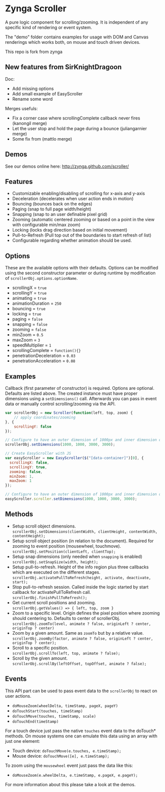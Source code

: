 Zynga Scroller
==============

A pure logic component for scrolling/zooming. It is independent of any specific kind of rendering or event system. 

The "demo" folder contains examples for usage with DOM and Canvas renderings which works both, on mouse and touch driven devices.

This repo is fork from zynga

New features from SirKnightDragoon
----------------------------------

Doc:

* Add missing options
* Add small example of EasyScroller
* Rename some word

Merges usefuls:

* Fix a corner case where scrollingComplete callback never fires (kanongil merge)
* Let the user stop and hold the page during a bounce (juliangarnier merge)
* Some fix from (mattlo merge)


Demos
-----

See our demos online here: http://zynga.github.com/scroller/


Features
--------

* Customizable enabling/disabling of scrolling for x-axis and y-axis
* Deceleration (decelerates when user action ends in motion)
* Bouncing (bounces back on the edges)
* Paging (snap to full page width/height)
* Snapping (snap to an user definable pixel grid)
* Zooming (automatic centered zooming or based on a point in the view with configurable min/max zoom)
* Locking (locks drag direction based on initial movement)
* Pull-to-Refresh (Pull top out of the boundaries to start refresh of list)
* Configurable regarding whether animation should be used.

Options
-------

These are the available options with their defaults. Options can be modified using the second constructor parameter or during runtime by modification of `scrollerObj.options.optionName`.

* scrollingX = `true`
* scrollingY = `true`
* animating = `true`
* animationDuration = `250`
* bouncing = `true`
* locking = `true`
* paging = `false`
* snapping = `false`
* zooming = `false`
* minZoom = `0.5`
* maxZoom = `3`
* speedMultiplier = `1`
* scrollingComplete = `function(){}`
* penetrationDeceleration = `0.03`
* penetrationAcceleration = `0.08`

Examples
-----

Callback (first parameter of constructor) is required. Options are optional. Defaults are listed above. The created instance must have proper dimensions using a `setDimensions()` call. Afterwards you can pass in event data or manually control scrolling/zooming via the API.

```js
var scrollerObj = new Scroller(function(left, top, zoom) {
	// apply coordinates/zooming
}, {
	scrollingY: false
});

// Configure to have an outer dimension of 1000px and inner dimension of 3000px
scrollerObj.setDimensions(1000, 1000, 3000, 3000);
```

```js
// Create EasyScroller with JS
var easyScroller = new EasyScroller($("[data-container]")[0], {
  scrollingX: false,
  scrollingY: true,
  zooming: false,
  minZoom: 1,
  maxZoom: 1
});

// Configure to have an outer dimension of 1000px and inner dimension of 3000px
easyScroller.scroller.setDimensions(1000, 1000, 3000, 3000);
```


Methods
----------

* Setup scroll object dimensions.  
  `scrollerObj.setDimensions(clientWidth, clientHeight, contentWidth, contentHeight);`
* Setup scroll object position (in relation to the document). Required for zooming to event position (mousewheel, touchmove).  
  `scrollerObj.setPosition(clientLeft, clientTop);`
* Setup snap dimensions (only needed when `snapping` is enabled)  
  `scrollerObj.setSnapSize(width, height);`
* Setup pull-to-refresh. Height of the info region plus three callbacks which are executed on the different stages.  
  `scrollerObj.activatePullToRefresh(height, activate, deactivate, start);`
* Stop pull-to-refresh session. Called inside the logic started by start callback for activatePullToRefresh call.  
  `scrollerObj.finishPullToRefresh();`
* Get current scroll positions and zooming.  
  `scrollerObj.getValues() => { left, top, zoom }`
* Zoom to a specific level. Origin defines the pixel position where zooming should centering to. Defaults to center of scrollerObj.  
  `scrollerObj.zoomTo(level, animate ? false, originLeft ? center, originTop ? center)`
* Zoom by a given amount. Same as `zoomTo` but by a relative value.  
  `scrollerObj.zoomBy(factor, animate ? false, originLeft ? center, originTop ? center);`
* Scroll to a specific position.  
  `scrollerObj.scrollTo(left, top, animate ? false);`
* Scroll by the given amount.  
  `scrollerObj.scrollBy(leftOffset, topOffset, animate ? false);`

Events
---------

This API part can be used to pass event data to the `scrollerObj` to react on user actions. 

* `doMouseZoom(wheelDelta, timeStamp, pageX, pageY)`
* `doTouchStart(touches, timeStamp)`
* `doTouchMove(touches, timeStamp, scale)`
* `doTouchEnd(timeStamp)`

For a touch device just pass the native `touches` event data to the doTouch* methods. On mouse systems one can emulate this data using an array with just one element:

* Touch device: `doTouchMove(e.touches, e.timeStamp);`
* Mouse device: `doTouchMove([e], e.timeStamp);`

To zoom using the `mousewheel` event just pass the data like this:

* `doMouseZoom(e.wheelDelta, e.timeStamp, e.pageX, e.pageY);`

For more information about this please take a look at the demos.
